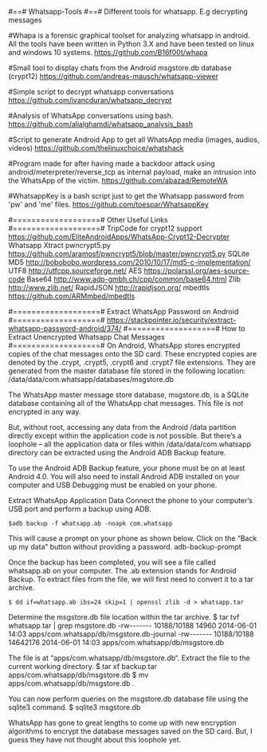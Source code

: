 #==# Whatsapp-Tools #==#
Different tools for whatsapp. E.g decrypting messages


#Whapa is a forensic graphical toolset for analyzing whatsapp in android. All the tools have been written in Python 3.X and have been tested on linux and windows 10 systems.
    https://github.com/B16f00t/whapa

#Small tool to display chats from the Android msgstore.db database (crypt12)
    https://github.com/andreas-mausch/whatsapp-viewer

#Simple script to decrypt whatsapp conversations
    https://github.com/ivancduran/whatsapp_decrypt

#Analysis of WhatsApp conversations using bash.
    https://github.com/alialghamdi/whatsapp_analysis_bash

#Script to generate Android App to get all WhatsApp media (images, audios, videos)
    https://github.com/thelinuxchoice/whatshack

#Program made for after having made a backdoor attack using android/meterpreter/reverse_tcp as internal payload, make an intrusion into the WhatsApp of the victim.
    https://github.com/abazad/RemoteWA

#WhatsappKey is a bash script just to get the Whatsapp password from 'pw' and 'me' files.
    https://github.com/toespar/WhatsappKey


#===================# Other Useful Links #===================#
    TripCode for crypt12 support https://github.com/EliteAndroidApps/WhatsApp-Crypt12-Decrypter
    Whatsapp Xtract
    pwncrypt5.py https://github.com/aramosf/pwncrypt5/blob/master/pwncrypt5.py
    SQLite
    MD5 http://bobobobo.wordpress.com/2010/10/17/md5-c-implementation/
    UTF8 http://utfcpp.sourceforge.net/
    AES https://polarssl.org/aes-source-code
    Base64 http://www.adp-gmbh.ch/cpp/common/base64.html
    Zlib http://www.zlib.net/
    RapidJSON http://rapidjson.org/
    mbedtls https://github.com/ARMmbed/mbedtls


#===================# Extract WhatsApp Password on Android #===================#
https://stackpointer.io/security/extract-whatsapp-password-android/374/
#===================# How to Extract Unencrypted Whatsapp Chat Messages #===================#
On Android, WhatsApp stores encrypted copies of the chat messages onto the SD card.
These encrypted copies are denoted by the .crypt, .crypt5, .crypt6 and .crypt7 file extensions.
They are generated from the master database file stored in the following location:
    /data/data/com.whatsapp/databases/msgstore.db

The WhatsApp master message store database, msgstore.db, is a SQLite database containing all of the WhatsApp chat messages. This file is not encrypted in any way.

But, without root, accessing any data from the Android /data partition directly except within the application code is not possible. But there’s a loophole – all the application data or files within 
/data/data/com.whatsapp directory can be extracted using the Android ADB Backup feature.

To use the Android ADB Backup feature, your phone must be on at least Android 4.0. You will also need to install Android ADB installed on your computer and USB Debugging must be enabled on your phone.

Extract WhatsApp Application Data
Connect the phone to your computer’s USB port and perform a backup using ADB.

    $adb backup -f whatsapp.ab -noapk com.whatsapp

This will cause a prompt on your phone as shown below. Click on the “Back up my data” button without providing a password.
adb-backup-prompt

Once the backup has been completed, you will see a file called whatsapp.ab on your computer. The .ab extension stands for Android Backup.
To extract files from the file, we will first need to convert it to a tar archive.

    $ dd if=whatsapp.ab ibs=24 skip=1 | openssl zlib -d > whatsapp.tar

Determine the msgstore.db file location within the tar archive.
    $ tar tvf whatsapp.tar | grep msgstore.db
    -rw------- 10188/10188   14960 2014-06-01 14:03 apps/com.whatsapp/db/msgstore.db-journal
    -rw------- 10188/10188 14642176 2014-06-01 14:03 apps/com.whatsapp/db/msgstore.db

The file is at “apps/com.whatsapp/db/msgstore.db“. Extract the file to the current working directory.
    $ tar xf backup.tar apps/com.whatsapp/db/msgstore.db
    $ mv apps/com.whatsapp/db/msgstore.db .

You can now perform queries on the msgstore.db database file using the sqlite3 command.
    $ sqlite3 msgstore.db

WhatsApp has gone to great lengths to come up with new encryption algorithms to encrypt the database messages saved on the SD card. But, I guess they have not thought about this loophole yet.
